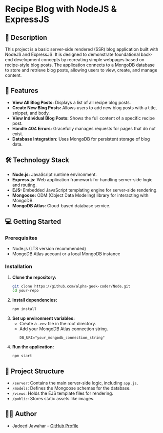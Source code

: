 # Recipe Blog with NodeJS & ExpressJS

## 📝 Description
This project is a basic server-side rendered (SSR) blog application built with NodeJS and ExpressJS. It is designed to demonstrate foundational back-end development concepts by recreating simple webpages based on recipe-style blog posts. The application connects to a MongoDB database to store and retrieve blog posts, allowing users to view, create, and manage content.

## 🚀 Features
*   **View All Blog Posts:** Displays a list of all recipe blog posts.
*   **Create New Blog Posts:** Allows users to add new blog posts with a title, snippet, and body.
*   **View Individual Blog Posts:** Shows the full content of a specific recipe post.
*   **Handle 404 Errors:** Gracefully manages requests for pages that do not exist.
*   **Database Integration:** Uses MongoDB for persistent storage of blog data.

## 🛠️ Technology Stack
*   **Node.js:** JavaScript runtime environment.
*   **Express.js:** Web application framework for handling server-side logic and routing.
*   **EJS:** Embedded JavaScript templating engine for server-side rendering.
*   **Mongoose:** ODM (Object Data Modeling) library for interacting with MongoDB.
*   **MongoDB Atlas:** Cloud-based database service.

## 💻 Getting Started

### Prerequisites
*   Node.js (LTS version recommended)
*   MongoDB Atlas account or a local MongoDB instance

### Installation
1.  **Clone the repository:**
    ```bash
    git clone https://github.com/alpha-geek-coder/Node.git
    cd your-repo
    ```
2.  **Install dependencies:**
    ```bash
    npm install
    ```
3.  **Set up environment variables:**
    *   Create a `.env` file in the root directory.
    *   Add your MongoDB Atlas connection string.
        ```
        DB_URI="your_mongodb_connection_string"
        ```
4.  **Run the application:**
    ```bash
    npm start
    ```

## 📂 Project Structure
*   `/server`: Contains the main server-side logic, including `app.js`.
*   `/models`: Defines the Mongoose schemas for the database.
*   `/views`: Holds the EJS template files for rendering.
*   `/public`: Stores static assets like images.

## 👨‍💻 Author
*   Jadeed Jawahar - [GitHub Profile](https://github.com/alpha-geek-coder)


